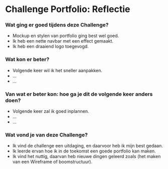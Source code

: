 # Challenge Portfolio: Reflectie

### Wat ging er goed tijdens deze Challenge?
- Mockup en stylen van portfolio ging best wel goed.
- Ik heb een nette navbar met een effect gemaakt.
- Ik heb een draaiend logo toegevogd.

### Wat kon er beter?
- Volgende keer wil ik het sneller aanpakken.
- ...
- ...

### Van wat er beter kon: hoe ga je dit de volgende keer anders doen?
- Volgende keer zal ik goed inplannen.
- ...
- ...

### Wat vond je van deze Challenge? 
- Ik vind de challenge een uitdaging, en daarvoor heb ik mijn best gedaan.
- Ik leerde ervan hoe ik in de toekomst een  goede portfolio kan maken.
- Ik vind het nuttig, daarvan heb nieuwe dingen geleerd zoals (het maken van een Wireframe of boomstructuur).
